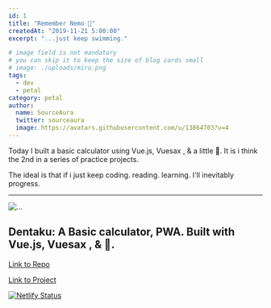```yaml
---
id: 1
title: "Remember Nemo 🎣"
createdAt: "2019-11-21 5:00:00"
excerpt: "...just keep swimming."

# image field is not mandatory
# you can skip it to keep the size of blog cards small
# image: ./uploads/miru.png
tags:
  - dev
  - petal
category: petal
author:
  name: SourceAura
  twitter: sourceaura
  image: https://avatars.githubusercontent.com/u/13864703?v=4
---
```


Today I built a basic calculator using Vue.js, Vuesax , & a little 💜.
It is i think the 2nd in a series of practice projects.

The ideal is that if i just keep coding. reading. learning. I'll inevitably progress.

---

![...](/uploads/dentaku.png)

## Dentaku: A Basic calculator, PWA. Built with Vue.js, Vuesax , & 💜.

[Link to Repo](https://github.com/SourceAura/Dentaku)

[Link to Project](https://dentaku.netlify.com)

[![Netlify Status](https://api.netlify.com/api/v1/badges/1e89f57c-185a-45e3-a537-646d97b9a10e/deploy-status)](https://app.netlify.com/sites/dentaku/deploys)
